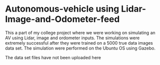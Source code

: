 # Autonomous-vehicle using Lidar-Image-and-Odometer-feed
This a part of my college project where we were working on simulating an AV using Lidar, image and ordometer inputs. 
The simulations were extremely successful after they were trained on a 5000 true data images data set. The simulation were performed on the Ubuntu OS using Gazebo.

The data set files have not been uploaded here
